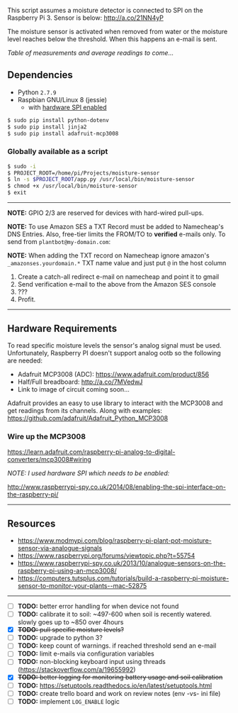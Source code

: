 This script assumes a moisture detector is connected to SPI on the Raspberry Pi 3. Sensor is below:
http://a.co/21NN4yP

The moisture sensor is activated when removed from water or the moisture level reaches
below the threshold. When this happens an e-mail is sent.

_Table of measurements and average readings to come..._

## Dependencies
- Python `2.7.9`
- Raspbian GNU/Linux 8 (jessie)
  - with [hardware SPI enabled](https://www.raspberrypi-spy.co.uk/2014/08/enabling-the-spi-interface-on-the-raspberry-pi/)
```bash
$ sudo pip install python-dotenv
$ sudo pip install jinja2
$ sudo pip install adafruit-mcp3008
```

### Globally available as a script
```bash
$ sudo -i
$ PROJECT_ROOT=/home/pi/Projects/moisture-sensor
$ ln -s $PROJECT_ROOT/app.py /usr/local/bin/moisture-sensor
$ chmod +x /usr/local/bin/moisture-sensor
$ exit
```

--------------------

**NOTE:** GPIO 2/3 are reserved for devices with hard-wired pull-ups.

**NOTE:** To use Amazon SES a TXT Record must be added to Namecheap's DNS Entries. Also, free-tier limits the FROM/TO to **verified** e-mails only. To send from `plantbot@my-domain.com`:

**NOTE:** When adding the TXT record on Namecheap ignore amazon's `_amazonses.yourdomain.*` TXT name value and just put `@` in the host column

1. Create a catch-all redirect e-mail on namecheap and point it to gmail
2. Send verification e-mail to the above from the Amazon SES console
3. ???
4. Profit.

--------------------

## Hardware Requirements

To read specific moisture levels the sensor's analog signal must be used. Unfortunately, Raspberry PI doesn't support analog ootb so the following are needed:
- Adafruit MCP3008 (ADC): https://www.adafruit.com/product/856
- Half/Full breadboard: http://a.co/7MVedwJ
- Link to image of circuit coming soon...

Adafruit provides an easy to use library to interact with the MCP3008 and get readings from its channels. Along with examples:
https://github.com/adafruit/Adafruit_Python_MCP3008

### Wire up the MCP3008

https://learn.adafruit.com/raspberry-pi-analog-to-digital-converters/mcp3008#wiring

*NOTE: I used hardware SPI which needs to be enabled:*

http://www.raspberrypi-spy.co.uk/2014/08/enabling-the-spi-interface-on-the-raspberry-pi/

--------------------

## Resources

- https://www.modmypi.com/blog/raspberry-pi-plant-pot-moisture-sensor-via-analogue-signals
- https://www.raspberrypi.org/forums/viewtopic.php?t=55754
- https://www.raspberrypi-spy.co.uk/2013/10/analogue-sensors-on-the-raspberry-pi-using-an-mcp3008/
- https://computers.tutsplus.com/tutorials/build-a-raspberry-pi-moisture-sensor-to-monitor-your-plants--mac-52875

--------------------

- [ ] **TODO:** better error handling for when device not found
- [ ] **TODO:** calibrate it to soil: ~497-600 when soil is recently watered. slowly goes up to ~850 over 4hours
- [x] ~~**TODO:** pull specific moisture levels?~~
- [ ] **TODO:** upgrade to python 3?
- [ ] **TODO:** keep count of warnings. if reached threshold send an e-mail
- [ ] **TODO:** limit e-mails via configuration variables
- [ ] **TODO:** non-blocking keyboard input using threads (https://stackoverflow.com/a/19655992)
- [x] ~~**TODO:** better logging for monitoring battery usage and soil calibration~~
- [ ] **TODO:** https://setuptools.readthedocs.io/en/latest/setuptools.html
- [ ] **TODO:** create trello board and work on review notes (env -vs- ini file)
- [ ] **TODO:** implement `LOG_ENABLE` logic